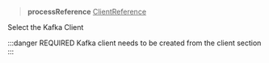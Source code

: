 > **processReference** <u>ClientReference</u>

Select the Kafka Client

:::danger REQUIRED
Kafka client needs to be created from the client section
:::